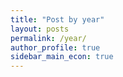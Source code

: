 ```yaml
---
title: "Post by year"
layout: posts
permalink: /year/
author_profile: true
sidebar_main_econ: true
---
```


